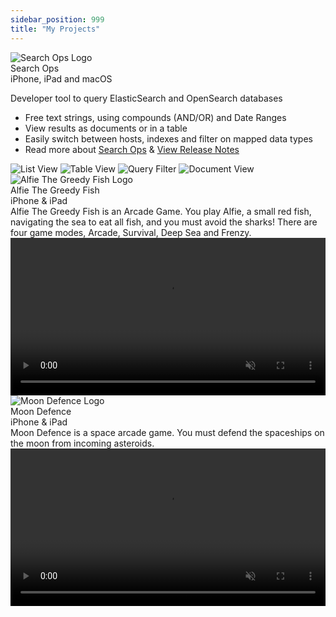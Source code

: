 ```yaml
---
sidebar_position: 999
title: "My Projects"
---
```



<style jsx>{`


  #box {
    display: flex;
    align-items: center;
  }
  
  #a {
    margin-right: 15px;
  }
  
  #b {
    flex-grow: 1;
  }
  
  .fourImages {
    width: 24%;
    margin-right: 1%;
  }
  
  .video-auto {
    border-radius: 8px;
  }
`}</style>

<div id="box">
  <div id="a">
    <img 
      src="/static/search_ops/logo.png" 
      style={{
        width: "55px",
        height: "55px",
        margin: 0,
        background: "none"
      }}
      alt="Search Ops Logo"
    />
  </div>
  <div id="b">
   <div style={{ fontSize: "24px", lineHeight:"20px"}}>Search Ops</div>
    <span style={{ fontSize: "14px" }}>iPhone, iPad and macOS</span>
  </div>
  <div id="buy">
    <a 
      href="https://apps.apple.com/us/app/search-ops/id6453696339?itsct=apps_box_link&itscg=30200" 
      target="_blank" 
      rel="noopener noreferrer"
      style={{ boxShadow: "none" }}
    >
      <div id="appleLogo"></div>
    </a>
  </div>
</div>

<div style={{ 
  border: "0px solid green", 
  padding: "10px 10px 0 10px", 
  marginBottom: "10px" 
}}>
  <p style={{ 
    fontWeight: 700, 
    marginTop: "5px", 
    marginBottom: 0 
  }}>
    Developer tool to query ElasticSearch and OpenSearch databases
  </p>
  <ul style={{ marginTop: "10px", marginBottom: "20px" }}>
    <li>Free text strings, using compounds (AND/OR) and Date Ranges</li>
    <li>View results as documents or in a table</li>
    <li>Easily switch between hosts, indexes and filter on mapped data types</li>
    <li>
      Read more about <a href="/my_projects/search_ops/">Search Ops</a> & <a href="/my_projects/search_ops/#release-notes">View Release Notes</a>
    </li>
  </ul>
</div>

<div style={{ textAlign: "left" }}>
  <img 
    className="fourImages" 
    src="/static/search_ops/listview.png" 
    loading="lazy"
    alt="List View" 
  />
  <img 
    className="fourImages" 
    src="/static/search_ops/tableview.png" 
    loading="lazy"
    alt="Table View" 
  />
  <img 
    className="fourImages" 
    src="/static/search_ops/queryfilter.png" 
    loading="lazy"
    alt="Query Filter" 
  />
  <img 
    className="fourImages" 
    src="/static/search_ops/document.png" 
    loading="lazy"
    alt="Document View" 
  />
</div>

<div id="box" style={{ marginTop: "30px" }}>
  <div id="a">
    <img 
      src="/static/alfie-the-greedy-fish/alfie-the-greedy-fish.png" 
      style={{
        width: "55px",
        height: "55px",
        margin: 0,
        background: "none"
      }}
      alt="Alfie The Greedy Fish Logo"
    />
  </div>
  <div id="b">
   <div style={{ fontSize: "24px", lineHeight:"20px"}}>Alfie The Greedy Fish</div>
    <span style={{ fontSize: "14px" }}>iPhone & iPad</span>
  </div>
  <div id="buy">
    <a 
      href="https://apps.apple.com/us/app/alfie-the-greedy-fish/id541365811?itsct=apps_box_link&itscg=30200" 
      target="_blank" 
      rel="noopener noreferrer"
      style={{ boxShadow: "none" }}
    >
      <div id="appleLogo"></div>
    </a>
  </div>
</div>

<div style={{ 
  border: "0px solid green", 
  padding: "10px 10px 0 10px" 
}}>
  Alfie The Greedy Fish is an Arcade Game. You play Alfie, a small red fish, navigating the sea to eat all fish, and you must avoid the sharks! There are four game modes, Arcade, Survival, Deep Sea and Frenzy.
</div>

<div style={{ textAlign: "left", marginTop: "10px" }}>
  <video 
    loop={true} 
    autoPlay={true} 
    muted={true} 
    playsInline={true} 
    className="video-auto rounded" 
    width="100%"
  >
    <source src="/static/alfie-the-greedy-fish/app-store-video.mp4" type="video/mp4" />
    Your browser does not support video playback.
  </video>
</div>

<div id="box" style={{ marginTop: "30px" }}>
  <div id="a">
    <img 
      src="/static/space-academy/logo.png" 
      style={{
        width: "55px",
        height: "55px",
        margin: 0,
        background: "none"
      }}
      alt="Moon Defence Logo"
    />
  </div>
  <div id="b">
   <div style={{ fontSize: "24px", lineHeight:"20px"}}>Moon Defence</div>
    <span style={{ fontSize: "14px" }}>iPhone & iPad</span>
  </div>
  <div id="buy">
    <a 
      href="https://apps.apple.com/us/app/space-academy/id604047933?itsct=apps_box_link&itscg=30200" 
      target="_blank" 
      rel="noopener noreferrer"
      style={{ boxShadow: "none" }}
    >
      <div id="appleLogo"></div>
    </a>
  </div>
</div>

<div style={{ 
  border: "0px solid green", 
  padding: "10px 10px 0 10px" 
}}>
  Moon Defence is a space arcade game. You must defend the spaceships on the moon from incoming asteroids.
</div>

<div style={{ textAlign: "left", marginTop: "10px" }}>
  <video 
    loop={true} 
    autoPlay={true} 
    muted={true} 
    playsInline={true} 
    className="video-auto rounded" 
    width="100%"
  >
    <source src="/static/space-academy/app-store.mp4" type="video/mp4" />
    Your browser does not support video playback.
  </video>
</div>
